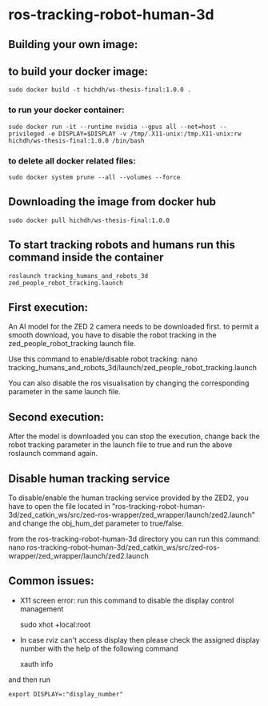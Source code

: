 # ros-tracking-robot-human-3d 

## Building your own image: 

## to build your docker image: 

	sudo docker build -t hichdh/ws-thesis-final:1.0.0 .
	
### to run your docker container:

	sudo docker run -it --runtime nvidia --gpus all --net=host --privileged -e DISPLAY=$DISPLAY -v /tmp/.X11-unix:/tmp.X11-unix:rw hichdh/ws-thesis-final:1.0.0 /bin/bash

### to delete all docker related files: 

	sudo docker system prune --all --volumes --force

## Downloading the image from docker hub  

	sudo docker pull hichdh/ws-thesis-final:1.0.0
	
## To start tracking robots and humans run this command inside the container    
	
	roslaunch tracking_humans_and_robots_3d zed_people_robot_tracking.launch 

## First execution: 

An AI model for the ZED 2 camera needs to be downloaded first. to permit a smooth download, you have to disable the robot tracking in the zed_people_robot_tracking launch file. 

Use this command to enable/disable robot tracking: 
nano tracking_humans_and_robots_3d/launch/zed_people_robot_tracking.launch

You can also disable the ros visualisation by changing the corresponding parameter in the same launch file. 


## Second execution: 

After the model is downloaded you can stop the execution, change back the robot tracking parameter in the launch file to true and run the above roslaunch command again. 

## Disable human tracking service

To disable/enable the human tracking service provided by the ZED2, you have to open the file located in "ros-tracking-robot-human-3d/zed_catkin_ws/src/zed-ros-wrapper/zed_wrapper/launch/zed2.launch" and change the obj_hum_det parameter to true/false. 

from the ros-tracking-robot-human-3d directory you can run this command: nano ros-tracking-robot-human-3d/zed_catkin_ws/src/zed-ros-wrapper/zed_wrapper/launch/zed2.launch

## Common issues: 
- X11 screen error: run this command to disable the display control management 
	
	sudo xhot +local:root

- In case rviz can't access display then please check the assigned display number with the help of the following command 
	
	xauth info 

and then run 

	export DISPLAY=:"display_number"
